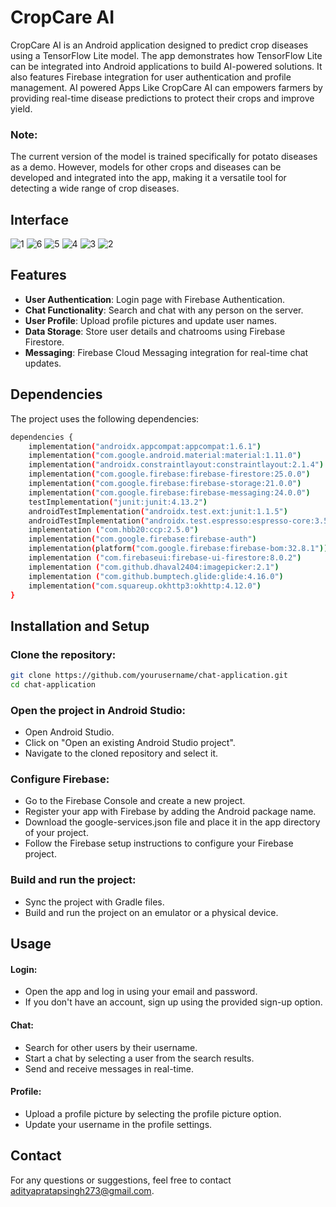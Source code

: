 # CropCare AI
CropCare AI is an Android application designed to predict crop diseases using a TensorFlow Lite model. The app demonstrates how TensorFlow Lite can be integrated into Android applications to build AI-powered solutions. It also features Firebase integration for user authentication and profile management. AI powered Apps Like CropCare AI can empowers farmers by providing real-time disease predictions to protect their crops and improve yield.
### Note:
The current version of the model is trained specifically for potato diseases as a demo. However, models for other crops and diseases can be developed and integrated into the app, making it a versatile tool for detecting a wide range of crop diseases.
## Interface
![1](https://github.com/user-attachments/assets/27a85e53-d6e2-419e-8abd-f8d80beab434)
![6](https://github.com/user-attachments/assets/1a6d80b6-4a89-4504-8efd-697844118a80)
![5](https://github.com/user-attachments/assets/c2ff75ff-4405-4b23-9bc5-4d819b675709)
![4](https://github.com/user-attachments/assets/cc52edc6-e442-4e82-89a0-1b09fb7d8907)
![3](https://github.com/user-attachments/assets/5ee11a3c-7607-4f11-8bfb-4a03250fa667)
![2](https://github.com/user-attachments/assets/62e502ce-439d-4e67-bc78-0347e678f53b)








## Features
- **User Authentication**: Login page with Firebase Authentication.
- **Chat Functionality**: Search and chat with any person on the server.
- **User Profile**: Upload profile pictures and update user names.
- **Data Storage**: Store user details and chatrooms using Firebase Firestore.
- **Messaging**: Firebase Cloud Messaging integration for real-time chat updates.

## Dependencies

The project uses the following dependencies:

```bash
dependencies {
    implementation("androidx.appcompat:appcompat:1.6.1")
    implementation("com.google.android.material:material:1.11.0")
    implementation("androidx.constraintlayout:constraintlayout:2.1.4")
    implementation("com.google.firebase:firebase-firestore:25.0.0")
    implementation("com.google.firebase:firebase-storage:21.0.0")
    implementation("com.google.firebase:firebase-messaging:24.0.0")
    testImplementation("junit:junit:4.13.2")
    androidTestImplementation("androidx.test.ext:junit:1.1.5")
    androidTestImplementation("androidx.test.espresso:espresso-core:3.5.1")
    implementation ("com.hbb20:ccp:2.5.0")
    implementation("com.google.firebase:firebase-auth")
    implementation(platform("com.google.firebase:firebase-bom:32.8.1"))
    implementation ("com.firebaseui:firebase-ui-firestore:8.0.2")
    implementation ("com.github.dhaval2404:imagepicker:2.1")
    implementation ("com.github.bumptech.glide:glide:4.16.0")
    implementation("com.squareup.okhttp3:okhttp:4.12.0")
}
```
## Installation and Setup

### Clone the repository:
```bash
git clone https://github.com/yourusername/chat-application.git
cd chat-application
```
### Open the project in Android Studio:

- Open Android Studio.
- Click on "Open an existing Android Studio project".
- Navigate to the cloned repository and select it.

### Configure Firebase:

- Go to the Firebase Console and create a new project.
- Register your app with Firebase by adding the Android package name.
- Download the google-services.json file and place it in the app directory of your project.
- Follow the Firebase setup instructions to configure your Firebase project.

### Build and run the project:

- Sync the project with Gradle files.
- Build and run the project on an emulator or a physical device.

## Usage

#### Login:

- Open the app and log in using your email and password.
- If you don't have an account, sign up using the provided sign-up option.

#### Chat:

- Search for other users by their username.
- Start a chat by selecting a user from the search results.
- Send and receive messages in real-time.

#### Profile:

- Upload a profile picture by selecting the profile picture option.
- Update your username in the profile settings.

## Contact
For any questions or suggestions, feel free to contact adityapratapsingh273@gmail.com.

